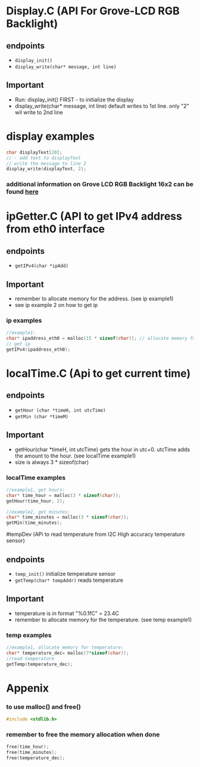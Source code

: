 
# Display.C (API For Grove-LCD RGB Backlight)

## endpoints
- `display_init()`
- `display_write(char* message, int line)`
  
## Important

- Run: display_init() FIRST - to initialize the display
- display_write(char* message, int line) default writes to 1st line. only "2" wil write to 2nd line

# display examples
```C
char displayText[20];
// - add text to displayText
// write the message to line 2
display_write(displayText, 2); 
```
### additional information on Grove LCD RGB Backlight 16x2 can be found [here](https://mars.merhot.dk/w/index.php/Grove_LCD_RGB_Backlight_16x2)


# ipGetter.C (API to get IPv4 address from eth0 interface

## endpoints
- `getIPv4(char *ipAdd)`

## Important
- remember to allocate memory for the address. (see ip example1)
- see ip example 2 on how to get ip

### ip examples
```C
//example1:
char* ipaddress_eth0 = malloc(15 * sizeof(char)); // allocate memory for ip address
// get ip
getIPv4(ipaddress_eth0);
```

# localTime.C (Api to get current time)

## endpoints
- `getHour (char *timeH, int utcTime)`
- `getMin (char *timeM)`

## Important
- getHour(char *timeH, int utcTime) gets the hour in utc+0. utcTime adds the amount to the hour. (see localTime example1)
- size is always 3 * sizeof(char)

### localTime examples
```c
//example1, get hours:
char* time_hour = malloc(3 * sizeof(char));
getHour(time_hour, 2);
```
```c
//example2, get minutes:
char* time_minutes = malloc(3 * sizeof(char));
getMin(time_minutes);
```

#tempDev (APi to read temperature from I2C High accuracy temperature sensor)

## endpoints
- `temp_init()` initialize temperature sensor
- `getTemp(char* tempAddr)` reads temperature

## Important
- temperature is in format "%0.1fC" = 23.4C
- remember to allocate memory for the temperature. (see temp example1)

### temp examples
```c
//example1, allocate memory for temperature:
char* temperature_dec= malloc(7*sizeof(char));
//read temperature
getTemp(temperature_dec);
```

# Appenix
### to use malloc() and free()
```c
#include <stdlib.h>
```
### remember to free the memory allocation when done
```c
free(time_hour);
free(time_minutes);
free(temperature_dec);
```
